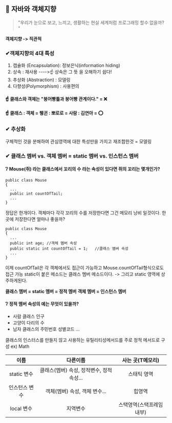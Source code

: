 ## 📙 자바와 객체지향 

> "우리가 눈으로 보고, 느끼고, 생활하는 현실 세계처럼 프로그래밍 할수 없을까? "

**객체지향 -> 직관적**

### ✔객체지향의 4대 특성
  1. 캡슐화 (Encapsulation): 정보은닉(information hiding)
  2. 상속 : 재사용  ---->☝ 상속은 그 뜻 을 오해하기 쉽다! 
  3. 추상화 (Abstraction) : 모델링
  4. 다향성(Polymorphism) : 사용편의
  
  
#### ☝ 클래스와 객체는 "붕어빵틀과 붕어빵 관계이다."  = ❌

#### ☝ 클래스 : 객체 = 퓅귄 : 뽀로로 = 사람 : 김연아 = ⭕


### ✔ 추상화
구체적인 것을 분해하여 관심영역에 대한 특성만을 가지고 재조합한것 = 모델링


### ✔ 클래스 멤버 vs. 객체 멤버 = static 멤버 vs. 인스턴스 멤버
#### ❔ Mouse(쥐) 라는 클래스에서 꼬리의 수 라는 속성이 있다면 쥐의 꼬리는 몇개인가?

```
public class Mouse
{
  ...
  public int countOfTail;
  ...
}
```

정답은 한개이다.
객체마다 각각 꼬리의 수를 저장한다면 그건 메모리 낭비 일것이다. 한곳에 저장한다면 얼마나 좋을까?

```
public class Mouse
{
  ...
  public int age; //객체 멤버 속성
  public static int countOfTail = 1;   //클래스 멤버 속성
  ...
}
```
이제 countOfTail은 각 객체에서도 접근이 가능하고 Mouse.countOfTail형식으로도 접근 가능
static이 붙은 메소드는 클래스 멤버 메소드이다. -> 그리고 static 영역에 상주하게된다.

**클래스 멤버 = static 멤버 = 정적 멤버**
**객체 멤버 = 인스턴스 멤버**

#### ❔ 정적 멤버 속성의 예는 무엇이 있을까?
- 사람 클래스 인구
- 고양이 다리의 수
- 남자 클래스의 주민번호 성별코드
...

클래스의 인스터스를 만들지 않고 사용하는 유틸리티성메서드를 주로 정적 메서드로 구성  ex) Math

| 이름 | 다른이름 | 사는 곳(T메모리) | 
|:---:|:---:|:---:|
|static 변수|클래스(멤버) 속성, 정적변수, 정적 속성...|스태틱 영역|
|인스턴스 변수|객체(멤버) 속성, 객체 변수...|힙영역|
|local 변수|지역변수|스택영역(스택프레임내부)|
